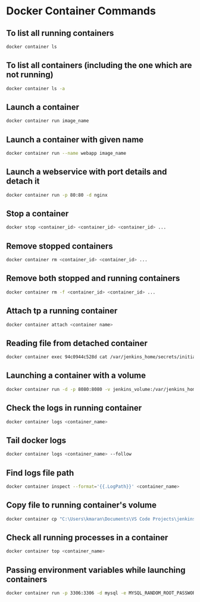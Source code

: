 # Docker Container Commands

## To list all running containers

```bash
docker container ls
```

## To list all containers (including the one which are not running)

```bash
docker container ls -a
```

## Launch a container

```bash
docker container run image_name
```

## Launch a container with given name

```bash
docker container run --name webapp image_name
```

## Launch a webservice with port details and detach it

```bash
docker container run -p 80:80 -d nginx
```

## Stop a container

```bash
docker stop <container_id> <container_id> <container_id> ...
```

## Remove stopped containers

```bash
docker container rm <container_id> <container_id> ...
```

## Remove both stopped and running containers

```bash
docker container rm -f <container_id> <container_id> ...
```

## Attach tp a running container

```bash
docker container attach <container name>
```

## Reading file from detached container

```bash
docker container exec 94c0944c528d cat /var/jenkins_home/secrets/initialAdminPassword
```

## Launching a container with a volume

```bash
docker container run -d -p 8080:8080 -v jenkins_volume:/var/jenkins_home --name jenkins_server jenkins_server:2.0
```

## Check the logs in running container

```bash
docker container logs <container_name>
```

## Tail docker logs

```bash
docker container logs <container_name> --follow
```

## Find logs file path

```bash
docker container inspect --format='{{.LogPath}}' <container_name>
```

## Copy file to running container's volume

```bash
docker container cp "C:\Users\kmaran\Documents\VS Code Projects\jenkins_repo\stages.yaml" jenkins_server:/var/jenkins_home/yaml/stages.yaml
```

## Check all running processes in a container

```bash
docker container top <container_name>
```

## Passing environment variables while launching containers

```bash
docker container run -p 3306:3306 -d mysql -e MYSQL_RANDOM_ROOT_PASSWORD=yes
```
